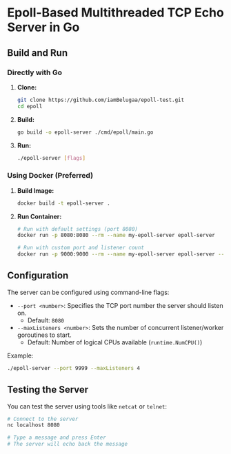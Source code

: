 # Epoll-Based Multithreaded TCP Echo Server in Go

## Build and Run

### Directly with Go

1.  **Clone:**

    ```bash
    git clone https://github.com/iamBelugaa/epoll-test.git
    cd epoll
    ```

2.  **Build:**

    ```bash
    go build -o epoll-server ./cmd/epoll/main.go
    ```

3.  **Run:**
    ```bash
    ./epoll-server [flags]
    ```

### Using Docker (Preferred)

1.  **Build Image:**

    ```bash
    docker build -t epoll-server .
    ```

2.  **Run Container:**

    ```bash
    # Run with default settings (port 8080)
    docker run -p 8080:8080 --rm --name my-epoll-server epoll-server

    # Run with custom port and listener count
    docker run -p 9000:9000 --rm --name my-epoll-server epoll-server --port 9000 --maxListeners 16
    ```

## Configuration

The server can be configured using command-line flags:

- `--port <number>`: Specifies the TCP port number the server should listen on.
  - Default: `8080`
- `--maxListeners <number>`: Sets the number of concurrent listener/worker
  goroutines to start.
  - Default: Number of logical CPUs available (`runtime.NumCPU()`)

Example:

```bash
./epoll-server --port 9999 --maxListeners 4
```

## Testing the Server

You can test the server using tools like `netcat` or `telnet`:

```bash
# Connect to the server
nc localhost 8080

# Type a message and press Enter
# The server will echo back the message
```
